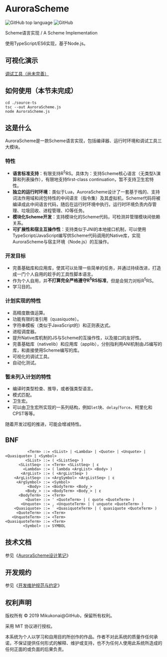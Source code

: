 # AuroraScheme

![GitHub top language](https://img.shields.io/github/languages/top/mikukonai/AuroraScheme.svg) ![GitHub](https://img.shields.io/github/license/mikukonai/AuroraScheme.svg?label=Licence) 

Scheme语言实现 / A Scheme Implementation

使用TypeScript/ES6实现，基于Node.js。

## 可视化演示

[调试工具（尚未完善）](https://mikukonai.com/auroravm.html)

## 如何使用（本节未完成）

```
cd ./source-ts
tsc --out AuroraScheme.js
node AuroraScheme.js
```

## 这是什么

AuroraScheme是一款Scheme语言实现，包括编译器、运行时环境和调试工具三大模块。

### 特性

- **语言标准支持**：有限支持R<sup>5</sup>RS。具体为：支持Scheme核心语言（无类型λ演算和列表操作），有限地支持first-class continuation，暂不支持卫生宏特性。
- **独立的运行时环境**：类似于Lua，AuroraScheme设计了一套基于栈的、支持词法作用域和闭包特性的中间语言（指令集）及其虚拟机，Scheme代码将被编译成此中间语言代码，随后在运行时环境中执行。运行时环境负责内存管理、垃圾回收、进程管理、IO等任务。
- **模块化Scheme开发**：支持模块化的Scheme代码，可检测并管理模块间依赖关系。
- **可扩展性和宿主互操作性**：支持类似于JNI的本地接口机制，可以使用TypeScript/JavaScript编写供Scheme代码调用的Native库，实现AuroraScheme与宿主环境（Node.js）的互操作。

### 开发目标

- 完善基础库和应用库，使其可以处理一些简单的任务，并通过持续改进，打造成一门个人自用的趁手的工具性脚本语言。
- 作为个人自用，并**不打算完全严格遵守R<sup>5</sup>RS标准**，但是会努力对标R<sup>5</sup>RS。
- 学习目的。

### 计划实现的特性

- 高精度数值运算。
- 功能有限的准引用（quasiquote）。
- 字符串模板（类似于JavaScript的）和正则表达式。
- 进程调度器。
- 提升Native库机制的JS与Scheme的互操作性，以及接口的友好性。
- 完善基础库（nativelib）和应用库（applib），分别指利用ANI机制由JS编写的库，和直接使用Scheme编写的库。
- 可视化的调试工具。
- 自动化测试。

### 暂未列入计划的特性

- 编译时类型检查、推导，或者强类型语言。
- 模式匹配。
- 卫生宏。
- 可以由卫生宏所实现的一系列结构，例如`let`块、`delay`/`force`、柯里化和CPST等等。

随着开发过程的推进，可能会增减特性。

## BNF

```
          <Term> ::= <SList> | <Lambda> | <Quote> | <Unquote> | <Quasiquote> | <Symbol>
         <SList> ::= ( <SListSeq> )
      <SListSeq> ::= <Term> <SListSeq> | ε
        <Lambda> ::= ( lambda <ArgList> <Body> )
       <ArgList> ::= ( <ArgListSeq> )
    <ArgListSeq> ::= <ArgSymbol> <ArgListSeq> | ε
     <ArgSymbol> ::= <Symbol>
          <Body> ::= <BodyTerm> <Body_>
         <Body_> ::= <BodyTerm> <Body_> | ε
      <BodyTerm> ::= <Term>
         <Quote> ::= ' <QuoteTerm> | ( quote <QuoteTerm> )
       <Unquote> ::= , <UnquoteTerm> | ( unquote <QuoteTerm> )
    <Quasiquote> ::= ` <QuasiquoteTerm> | ( quasiquote <QuoteTerm> )
     <QuoteTerm> ::= <Term>
   <UnquoteTerm> ::= <Term>
<QuasiquoteTerm> ::= <Term>
        <Symbol> ::= SYMBOL
```

## 技术文档

参见《[AuroraScheme设计笔记](https://mikukonai.com/template.html?id=AuroraScheme%E8%AE%BE%E8%AE%A1%E7%AC%94%E8%AE%B0)》

## 开发规约

参见《[开发维护规范与约定](https://github.com/mikukonai/AuroraScheme/blob/master/CONTRIBUTING.md)》

## 权利声明

版权所有 &copy; 2019 Mikukonai@GitHub，保留所有权利。

采用 MIT 协议进行授权。

本系统为个人以学习和自用目的所创作的作品。作者不对此系统的质量作任何承诺，不保证提供任何形式的解释、维护或支持，也不为任何人使用此系统所造成的任何正面的或负面的后果负责。
